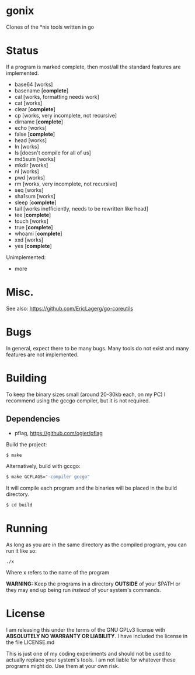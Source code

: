 # gonix
Clones of the *nix tools written in go

# Status
If a program is marked complete, then most/all the standard features are implemented.
* base64 [works]
* basename [**complete**]
* cal [works, formatting needs work]
* cat [works]
* clear [**complete**]
* cp [works, very incomplete, not recursive]
* dirname [**complete**]
* echo [works]
* false [**complete**]
* head [works]
* ln [works]
* ls [doesn't compile for all of us]
* md5sum [works]
* mkdir [works]
* nl [works]
* pwd [works]
* rm [works, very incomplete, not recursive]
* seq [works]
* sha1sum [works]
* sleep [**complete**]
* tail [works inefficiently, needs to be rewritten like head]
* tee [**complete**]
* touch [works]
* true [**complete**]
* whoami [**complete**]
* xxd [works]
* yes [**complete**]

Unimplemented:
* more

# Misc.
See also:
https://github.com/EricLagerg/go-coreutils

# Bugs
In general, expect there to be many bugs.
Many tools do not exist and many features are not implemented.

# Building
To keep the binary sizes small (around 20-30kb each, on my PC) I recommend using the gccgo compiler, but it is not required.

## Dependencies
* pflag, https://github.com/ogier/pflag

Build the project:
```sh
$ make
```

Alternatively, build with gccgo:
```sh
$ make GCFLAGS="-compiler gccgo"
```

It will compile each program and the binaries will be placed in the build directory.
```sh
$ cd build
```

# Running
As long as you are in the same directory as the compiled program, you can run it like so:

    ./x
Where x refers to the name of the program

**WARNING:** Keep the programs in a directory **OUTSIDE** of your $PATH or they may end up being run *instead* of your system's commands.

# License
I am releasing this under the terms of the GNU GPLv3 license with **ABSOLUTELY NO WARRANTY OR LIABILITY**.
I have included the license in the file LICENSE.md

This is just one of my coding experiments and should not be used to actually replace your system's tools.
I am not liable for whatever these programs might do. Use them at your own risk.
